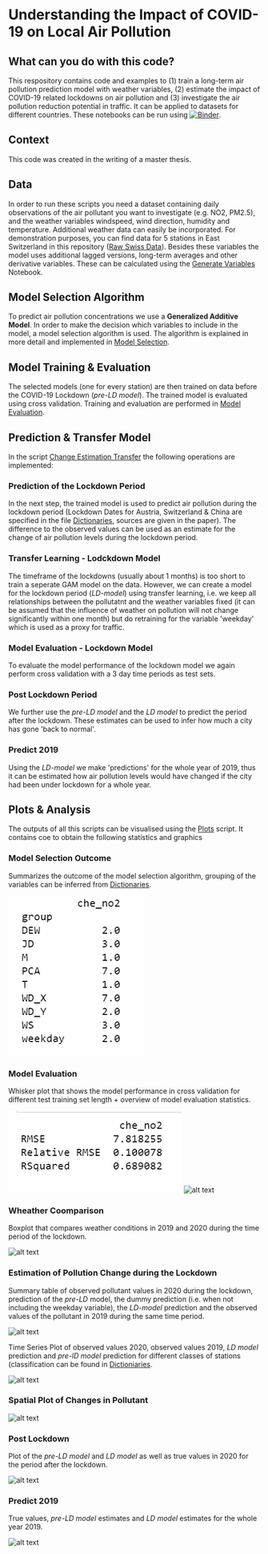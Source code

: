 # Understanding the Impact of COVID-19 on Local Air Pollution


## What can you do with this code?
This respository contains code and examples to (1) train a long-term air pollution prediction model with weather variables, (2) estimate the impact of COVID-19 related lockdowns on air pollution and (3) investigate the air pollution reduction potential in traffic. It can be applied to datasets for different countries.
These notebooks can be run using [![Binder](https://mybinder.org/badge_logo.svg)](https://mybinder.org/v2/gh/johanna-einsiedler/covid-19-air-pollution/HEAD).

## Context
This code was created in the writing of a master thesis. 

## Data 
In order to run these scripts you need a dataset containing daily observations of the air pollutant you want to investigate (e.g. NO2, PM2.5), and the weather variables windspeed, wind direction, humidity and temperature. Additional weather data can easily be incorporated. 
For demonstration purposes, you can find data for 5 stations in East Switzerland in this repository ([Raw Swiss Data](./che/df_che.csv)).
Besides these variables the model uses additional lagged versions, long-term averages and other derivative variables. These can be calculated using the [Generate Variables](Generate_Variables.ipynb) Notebook. 


## Model Selection Algorithm
To predict air pollution concentrations we use a **Generalized Additive Model**. In order to make the decision which variables to include in the model, a model selection algorithm is used. The algorithm is explained in more detail and implemented in [Model Selection](Model_Selection.ipynb).

## Model Training & Evaluation
The selected models (one for every station) are then trained on data before the COVID-19 Lockdown (*pre-LD model*). The trained model is evaluated using cross validation. Training and evaluation are performed in [Model Evaluation](Model_Evaluation.ipynb).

## Prediction & Transfer Model
In the script [Change Estimation Transfer](Change_Estimation_Transfer.ipynb) the following operations are implemented:
### Prediction of the Lockdown Period
In the next step, the trained model is used to predict air pollution during the lockdown period (Lockdown Dates for Austria, Switzerland & China are specified in the file [Dictionaries](dictionaries.py), sources are given in the paper). The difference to the observed values can be used as an estimate for the change of air pollution levels during the lockdown period.

### Transfer Learning - Lodckdown Model
The timeframe of the lockdowns (usually about 1 months) is too short to train a seperate GAM model on the data. However, we can create a model for the lockdown period (*LD-model*) using transfer learning, i.e. we keep all relationships between the pollutatnt and the weather variables fixed (it can be assumed that the influence of weather on pollution will not change significantly within one month) but do retraining for the variable 'weekday' which is used as a proxy for traffic.

### Model Evaluation - Lockdown Model
To evaluate the model performance of the lockdown model we again perform cross validation with a 3 day time periods as test sets.

### Post Lockdown Period
We further use the *pre-LD model* and the *LD model* to predict the period after the lockdown. These estimates can be used to infer how much a city has gone 'back to normal'.

### Predict 2019
Using the *LD-model* we make 'predictions' for the whole year of 2019, thus it can be estimated how air pollution levels would have changed if the city had been under lockdown for a whole year.


## Plots & Analysis
The outputs of all this scripts can be visualised using the [Plots](Plots.ipynb) script. It contains coe to obtain the following statistics and graphics

### Model Selection Outcome
Summarizes the outcome of the model selection algorithm, grouping of the variables can be inferred from [Dictionaries](dictionaries.py).

![alt text](che/plots/table_model_selection.PNG)

### Model Evaluation
Whisker plot that shows the model performance in cross validation for different test training set length + overview of model evaluation statistics.

![alt text](che/plots/table_cross_validation_performance.PNG)
![alt text](whisker_plot_model_evaluation.png)

### Wheather Coomparison
Boxplot that compares weather conditions in 2019 and 2020 during the time period of the lockdown.

![alt text](weather_comparison_boxplot.png)

### Estimation of Pollution Change during the Lockdown

Summary table of observed pollutant values in 2020 during the lockdown, prediction of the *pre-LD* model, the dummy prediction (i.e. when not including the weekday variable), the *LD-model* prediction and the observed values of the pollutant in 2019 during the same time period.

![alt text](table_lockdown_summary.PNG)

Time Series Plot of observed values 2020, observed values 2019, *LD model* prediction and *pre-lD model* prediction for different classes of stations (classification can be found in [Dictioniaries](dictionaries.py).

![alt text](plot_lockdown_high_traffic.png)

### Spatial Plot of Changes in Pollutant

![alt text](spatial_plot.PNG)

### Post Lockdown

Plot of the *pre-LD model* and *LD model* as well as true values in 2020 for the period after the lockdown.

![alt text](post_lockdown_high_traffic.png)


### Predict 2019

True values, *pre-LD model* estimates and *LD model* estimates for the whole year 2019.

![alt text](plot_2019_high_traffic.png)
